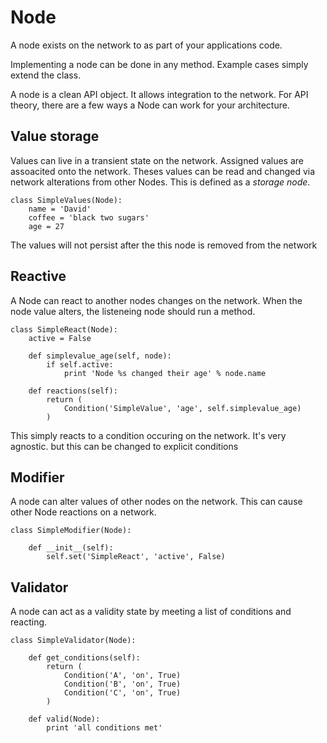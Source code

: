 # Node

A node exists on the network to as part of your applications code.

Implementing a node can be done in any method. Example cases simply extend the class. 

A node is a clean API object. It allows integration to the network. For API theory, there are a few ways a Node can work for your architecture.


## Value storage

Values can live in a transient state on the network. Assigned values are assoacited onto the network. 
Theses values can be read and changed via network alterations from other Nodes. This is defined as a *storage node*. 


    class SimpleValues(Node):
        name = 'David'
        coffee = 'black two sugars'
        age = 27


The values will not persist after the this node is removed from the network


## Reactive

A Node can react to another nodes changes on the network. When the node value alters, the listeneing node should run a method. 


    class SimpleReact(Node):
        active = False

        def simplevalue_age(self, node):
            if self.active:
                print 'Node %s changed their age' % node.name

        def reactions(self):
            return (
                Condition('SimpleValue', 'age', self.simplevalue_age)
            )


This simply reacts to a condition occuring on the network. It's very agnostic. but this can be changed to explicit conditions


## Modifier

A node can alter values of other nodes on the network. This can cause other Node reactions on a network.


    class SimpleModifier(Node):

        def __init__(self):
            self.set('SimpleReact', 'active', False)

## Validator

A node can act as a validity state by meeting a list of conditions and reacting.

    class SimpleValidator(Node):

        def get_conditions(self):
            return (
                Condition('A', 'on', True)
                Condition('B', 'on', True)
                Condition('C', 'on', True)
            )

        def valid(Node):
            print 'all conditions met'

            